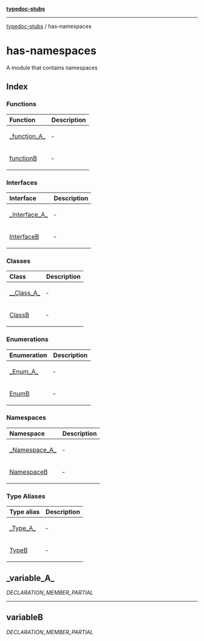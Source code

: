 [**typedoc-stubs**](../index.md)

***

[typedoc-stubs](../index.md) / has-namespaces

# has-namespaces

A module that contains namespaces

## Index

### Functions

<table>
<thead>
<tr>
<th align="left">Function</th>
<th align="left">Description</th>
</tr>
</thead>
<tbody>
<tr>
<td>

[\_function\_A\_](functions/function_A.md)

</td>
<td>

&hyphen;

</td>
</tr>
<tr>
<td>

[functionB](functions/functionB.md)

</td>
<td>

&hyphen;

</td>
</tr>
</tbody>
</table>

### Interfaces

<table>
<thead>
<tr>
<th align="left">Interface</th>
<th align="left">Description</th>
</tr>
</thead>
<tbody>
<tr>
<td>

[\_Interface\_A\_](interfaces/Interface_A.md)

</td>
<td>

&hyphen;

</td>
</tr>
<tr>
<td>

[InterfaceB](interfaces/InterfaceB.md)

</td>
<td>

&hyphen;

</td>
</tr>
</tbody>
</table>

### Classes

<table>
<thead>
<tr>
<th align="left">Class</th>
<th align="left">Description</th>
</tr>
</thead>
<tbody>
<tr>
<td>

[\_\_Class\_A\_](classes/Class_A.md)

</td>
<td>

&hyphen;

</td>
</tr>
<tr>
<td>

[ClassB](classes/ClassB.md)

</td>
<td>

&hyphen;

</td>
</tr>
</tbody>
</table>

### Enumerations

<table>
<thead>
<tr>
<th align="left">Enumeration</th>
<th align="left">Description</th>
</tr>
</thead>
<tbody>
<tr>
<td>

[\_Enum\_A\_](enumerations/Enum_A.md)

</td>
<td>

&hyphen;

</td>
</tr>
<tr>
<td>

[EnumB](enumerations/EnumB.md)

</td>
<td>

&hyphen;

</td>
</tr>
</tbody>
</table>

### Namespaces

<table>
<thead>
<tr>
<th align="left">Namespace</th>
<th align="left">Description</th>
</tr>
</thead>
<tbody>
<tr>
<td>

[\_Namespace\_A\_](namespaces/Namespace_A/index.md)

</td>
<td>

&hyphen;

</td>
</tr>
<tr>
<td>

[NamespaceB](namespaces/NamespaceB/index.md)

</td>
<td>

&hyphen;

</td>
</tr>
</tbody>
</table>

### Type Aliases

<table>
<thead>
<tr>
<th align="left">Type alias</th>
<th align="left">Description</th>
</tr>
</thead>
<tbody>
<tr>
<td>

[\_Type\_A\_](type-aliases/Type_A.md)

</td>
<td>

&hyphen;

</td>
</tr>
<tr>
<td>

[TypeB](type-aliases/TypeB.md)

</td>
<td>

&hyphen;

</td>
</tr>
</tbody>
</table>

<a id="_variable_a_" name="_variable_a_"></a>

## \_variable\_A\_

_DECLARATION_MEMBER_PARTIAL_

***

<a id="variableb" name="variableb"></a>

## variableB

_DECLARATION_MEMBER_PARTIAL_
